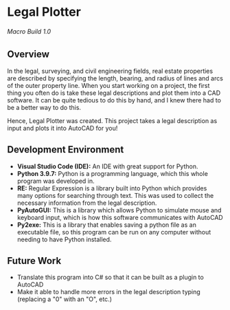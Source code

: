 # Legal Plotter
###### Macro Build 1.0

## Overview
In the legal, surveying, and civil engineering fields, real estate properties are described by specifying the length, bearing, and radius of lines and arcs of the outer property line. When you start working on a project, the first thing you often do is take these legal descriptions and plot them into a CAD software. It can be quite tedious to do this by hand, and I knew there had to be a better way to do this. 

Hence, Legal Plotter was created. This project takes a legal description as input and plots it into AutoCAD for you!

## Development Environment
* __Visual Studio Code (IDE):__ An IDE with great support for Python.
* __Python 3.9.7:__ Python is a programming language, which this whole program was developed in.
* __RE:__ Regular Expression is a library built into Python which provides many options for searching through text. This was used to collect the necessary information from the legal description.
* __PyAutoGUI:__ This is a library which allows Python to simulate mouse and keyboard input, which is how this software communicates with AutoCAD
* __Py2exe:__ This is a library that enables saving a python file as an executable file, so this program can be run on any computer without needing to have Python installed.

## Future Work
* Translate this program into C# so that it can be built as a plugin to AutoCAD
* Make it able to handle more errors in the legal description typing (replacing a "0" with an "O", etc.)